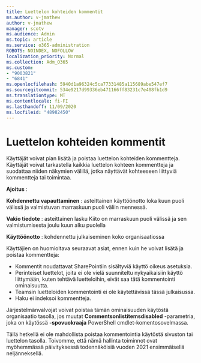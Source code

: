 ```yaml
---
title: Luettelon kohteiden kommentit
ms.author: v-jmathew
author: v-jmathew
manager: scotv
ms.audience: Admin
ms.topic: article
ms.service: o365-administration
ROBOTS: NOINDEX, NOFOLLOW
localization_priority: Normal
ms.collection: Adm_O365
ms.custom:
- "9003821"
- "6841"
ms.openlocfilehash: 5940d1a96324c5ca77331485a115689abe547ef7
ms.sourcegitcommit: 534e9217d99336eb471166ff83231c7e408fb1d9
ms.translationtype: MT
ms.contentlocale: fi-FI
ms.lasthandoff: 11/09/2020
ms.locfileid: "48982450"
---
```

# <a name="comments-on-list-items"></a>Luettelon kohteiden kommentit

Käyttäjät voivat pian lisätä ja poistaa luettelon kohteiden kommentteja. Käyttäjät voivat tarkastella kaikkia luettelon kohteen kommentteja ja suodattaa niiden näkymien välillä, jotka näyttävät kohteeseen liittyviä kommentteja tai toimintaa.

**Ajoitus** :

**Kohdennettu vapauttaminen** : asteittainen käyttöönotto loka kuun puoli välissä ja valmistuvan marraskuun puoli väliin mennessä.

**Vakio tiedote** : asteittainen lasku Kiito on marraskuun puoli välissä ja sen valmistumisesta joulu kuun alku puolella

**Käyttöönotto** : kohdennettu julkaiseminen koko organisaatiossa

Käyttäjien on huomioitava seuraavat asiat, ennen kuin he voivat lisätä ja poistaa kommentteja:

- Kommentit noudattavat SharePointiin sisältyviä käyttö oikeus asetuksia.
- Perinteiset luettelot, joita ei ole vielä suunniteltu nykyaikaisiin käyttö liittymään, kuten tehtävä luetteloihin, eivät saa tätä kommentointi ominaisuutta.
- Teamsin luetteloiden kommentointi ei ole käytettävissä tässä julkaisussa.
- Haku ei indeksoi kommentteja.

Järjestelmänvalvojat voivat poistaa tämän ominaisuuden käytöstä organisaatio tasolla, jos muutat **Commentsonlistitemsdisabled** -parametria, joka on käytössä **-spovuokraaja** PowerShell cmdlet-komentosovelmassa.

Tällä hetkellä ei ole mahdollista poistaa kommentointia käytöstä sivuston tai luettelon tasolla. Toivomme, että nämä hallinta toiminnot ovat myöhemmässä päivityksessä todennäköisiä vuoden 2021 ensimmäisellä neljänneksellä.
